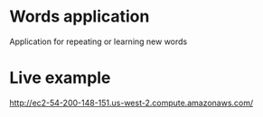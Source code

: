 Words application
=======
Application for repeating or learning new words

Live example
=======
http://ec2-54-200-148-151.us-west-2.compute.amazonaws.com/
